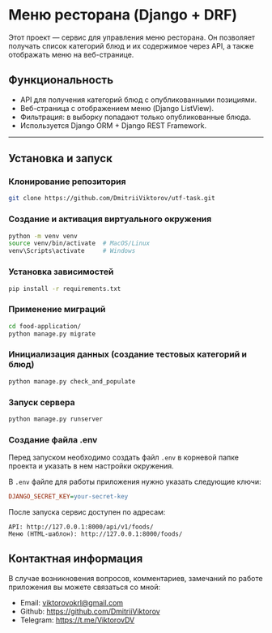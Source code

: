 # Меню ресторана (Django + DRF)

Этот проект — сервис для управления меню ресторана. 
Он позволяет получать список категорий блюд и их содержимое через API, а также отображать меню на веб-странице.

## Функциональность

- API для получения категорий блюд с опубликованными позициями.
- Веб-страница с отображением меню (Django ListView).
- Фильтрация: в выборку попадают только опубликованные блюда.
- Используется Django ORM + Django REST Framework.

---

## Установка и запуск

### Клонирование репозитория
```bash
git clone https://github.com/DmitriiViktorov/utf-task.git
```

### Создание и активация виртуального окружения
```bash
python -m venv venv
source venv/bin/activate  # MacOS/Linux
venv\Scripts\activate     # Windows
```

### Установка зависимостей
```bash
pip install -r requirements.txt
```

### Применение миграций
```bash
cd food-application/
python manage.py migrate
```

### Инициализация данных (создание тестовых категорий и блюд)
```bash
python manage.py check_and_populate
```

### Запуск сервера
```bash
python manage.py runserver
```

### Создание файла .env

Перед запуском необходимо создать файл `.env` в корневой папке проекта и указать в нем настройки окружения.  

В `.env` файле для работы приложения нужно указать следующие ключи:
```ini
DJANGO_SECRET_KEY=your-secret-key
```

После запуска сервис доступен по адресам:

    API: http://127.0.0.1:8000/api/v1/foods/
    Меню (HTML-шаблон): http://127.0.0.1:8000/foods/


## Контактная информация

В случае возникновения вопросов, комментариев, замечаний по работе приложения вы можете связаться со мной:
- Email: viktorovokrl@gmail.com
- Github: https://github.com/DmitriiViktorov
- Telegram: https://t.me/ViktorovDV










